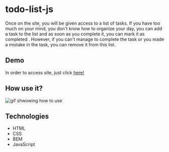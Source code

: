 # todo-list-js

Once on the site, you will be given access to a list of tasks. If you have too much on your mind, you don't know how to organize your day, you can add a task to the list and as soon as you complete it, you can mark it as completed . However, if you can't manage to complete the task or you made a mistake in the task, you can remove it from this list. 

## Demo
In order to access site, just click [here!](https://nawrockimateusz.github.io/todo-list-js/index)

## How use it?

![gif shwowing how to use](https://i.imgur.com/K83K5OR.gif)

## Technologies
- HTML
- CSS
- BEM
- JavaScript
